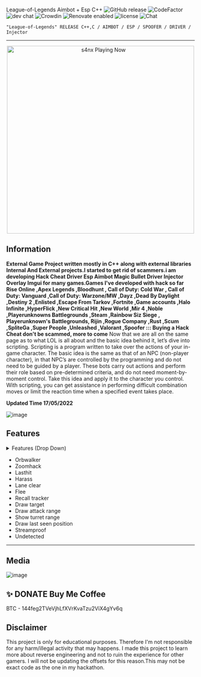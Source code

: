 ###  
League-of-Legends Aimbot + Esp C++ 
![GitHub release](https://img.shields.io/github/release/ppy/osu.svg)
![CodeFactor](https://www.codefactor.io/repository/github/ppy/osu/badge)
![dev chat](https://discordapp.com/api/guilds/188630481301012481/widget.png?style=shield)
![Crowdin](https://d322cqt584bo4o.cloudfront.net/osu-web/localized.svg)
![Renovate enabled](https://img.shields.io/badge/renovate-enabled-brightgreen.svg)
![license](https://img.shields.io/github/license/mashape/apistatus.svg)
![Chat](https://badges.gitter.im/awesome-twitter-bots/Lobby.svg)

```sh-session
"League-of-Legends" RELEASE C++,C / AIMBOT / ESP / SPOOFER / DRIVER / Injector
```
***
<p align="center">
   <img src="https://readme-spotify-status-rho.vercel.app/api/run-spotify-status.py" alt="s4nx Playing Now" width="500" />
<p align="center">

## Information
**External Game Project written mostly in C++ along with external libraries Internal And External projects.I started to get rid of scammers.i am developing Hack Cheat Driver Esp Aimbot Magic Bullet Driver Injector Overlay Imgui for many games.Games I've developed with hack so far Rise Online ,Apex Legends ,Bloodhunt , Call of Duty: Cold War , Call of Duty: Vanguard ,Call of Duty: Warzone/MW ,Dayz ,Dead By Daylight ,Destiny 2 ,Enlisted ,Escape From Tarkov ,Fortnite ,Game accounts ,Halo Infinite ,HyperFlick ,New Critical Hit ,New World ,Mir 4 ,Noble ,Playerunknowns Battlegrounds ,Steam ,Rainbow Siz Siege , Playerunknown's Battlegrounds, Rijin ,Rogue Company ,Rust ,Scum ,SpliteGa ,Super People ,Unleashed ,Valorant ,Spoofer ::: Buying a Hack Cheat don't be scammed, more to come**
Now that we are all on the same page as to what LOL is all about and the basic idea behind it, let’s dive into scripting. Scripting is a program written to take over the actions of your in-game character. The basic idea is the same as that of an NPC (non-player character), in that NPC’s are controlled by the programming and do not need to be guided by a player. These bots carry out actions and perform their role based on pre-determined criteria, and do not need moment-by-moment control. Take this idea and apply it to the character you control. With scripting, you can get assistance in performing difficult combination moves or limit the reaction time when a specified event takes place.

**Updated Time 17/05/2022**



![image](https://user-images.githubusercontent.com/105746452/169095003-2e3899b7-893c-4758-8cab-ec3d09018ae9.png)
## Features
<details>
<summary>Features (Drop Down)</summary>
  
* **AIMBOT**
  
* **ESP**
  
* **SPOOFER** 

* **DRIVER**

*  **INJECTOR**
  </details>

* Orbwalker
* Zoomhack
* Lasthit
* Harass
* Lane clear
* Flee
* Recall tracker
* Draw target
* Draw attack range
* Show turret range
* Draw last seen position
* Streamproof
* Undetected
***

## Media 
![image](https://user-images.githubusercontent.com/105746452/169095148-90c5c3ce-65e8-47b7-88b5-76446fb2ac70.png)


## ✨ DONATE Buy Me Coffee

BTC - 144feg2TVeVjhLfXVrKvaTzu2ViX4gYv6q


## Disclaimer
This project is only for educational purposes. Therefore I'm not responsible for any harm/illegal activity that may happens. I made this project to learn more about reverse engineering and not to ruin the experience for other gamers. I will not be updating the offsets for this reason.This may not be exact code as the one in my hackathon.
